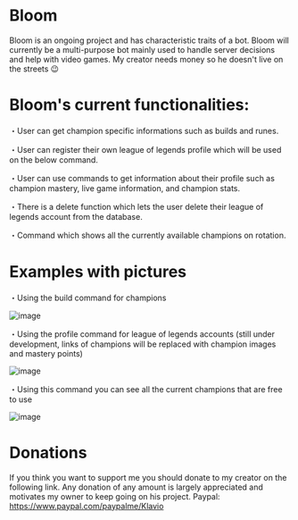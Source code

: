# Bloom


Bloom is an ongoing project and has characteristic traits of a bot. Bloom will currently be a multi-purpose bot mainly used to handle server decisions and help with video games. My creator needs money so he doesn't live on the streets :wink:


# **Bloom's current functionalities:**

   ・User can get champion specific informations such as builds and runes. 
  
   ・User can register their own league of legends profile which will be used on the below command.
  
   ・User can use commands to get information about their profile such as champion mastery, live game information, and champion stats.
  
   ・There is a delete function which lets the user delete their league of legends account from the database. 
  
   ・Command which shows all the currently available champions on rotation.

# **Examples with pictures**

   ・Using the build command for champions

![image](https://user-images.githubusercontent.com/47726384/134890490-e519bcc3-e743-4e2a-a980-42f88fe757cc.png)

   ・Using the profile command for league of legends accounts (still under development, links of champions will be replaced with champion images and mastery points)

![image](https://user-images.githubusercontent.com/47726384/135690575-9bce28e4-837f-4eba-9748-360a4dc1c5e2.png)

   ・Using this command you can see all the current champions that are free to use

![image](https://user-images.githubusercontent.com/47726384/135690634-7b4cbf3f-8209-428b-bae2-98533c8c739b.png)

 


# **Donations**

 If you think you want to support me you should donate to my creator on the following link. Any donation of any amount is largely appreciated and motivates my owner to keep going  on his project.
 Paypal:         https://www.paypal.com/paypalme/Klavio
